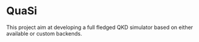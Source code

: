 # QuaSi
This project aim at developing a full fledged QKD simulator based on either available or custom backends.
